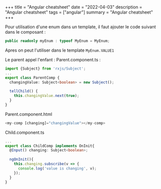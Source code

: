 +++
title = "Angular cheatsheet"
date = "2022-04-03"
description = "Angular cheatsheet"
tags = ["angular"]
summary = "Angular cheatsheet"
+++

Pour utilisation d'une enum dans un template, il faut ajouter le code suivant dans le composant :
```typescript
public readonly myEnum : typeof MyEnum = MyEnum;
```
Apres on peut l'utiliser dans le template ```MyEnum.VALUE1```

Le parent appel l'enfant :
Parent.component.ts :
```typescript
import {Subject} from 'rxjs/Subject';
...
export class ParentComp {
  changingValue: Subject<boolean> = new Subject();
        
  tellChild() {
    this.changingValue.next(true);
  }
}
```
Parent.component.html
```typescript
<my-comp [changing]="changingValue"></my-comp>
```
Child.component.ts
```typescript
...
export class ChildComp implements OnInit{
  @Input() changing: Subject<boolean>;
  
  ngOnInit(){
    this.changing.subscribe(v => { 
      console.log('value is changing', v);
    });
  }
}
```


